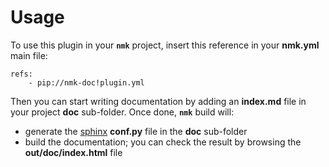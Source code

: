 # Usage

To use this plugin in your **`nmk`** project, insert this reference in your **nmk.yml** main file:
```
refs:
    - pip://nmk-doc!plugin.yml
```

Then you can start writing documentation by adding an **index.md** file in your project **doc** sub-folder. Once done, **`nmk`** build will:
* generate the [sphinx](https://www.sphinx-doc.org/) **conf.py** file in the **doc** sub-folder
* build the documentation; you can check the result by browsing the **out/doc/index.html** file

